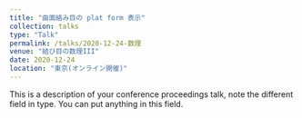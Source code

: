 ```yaml
---
title: "曲面絡み目の plat form 表示"
collection: talks
type: "Talk"
permalink: /talks/2020-12-24-数理
venue: "結び目の数理III"
date: 2020-12-24
location: "東京(オンライン開催)"
---
```


This is a description of your conference proceedings talk, note the different field in type. You can put anything in this field.
